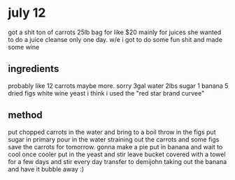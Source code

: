 # july 12

got a shit ton of carrots 25lb bag for like $20
mainly for juices
she wanted to do a juice cleanse 
only one day.
w/e i got to do some fun shit and made some wine

## ingredients

probably like 12 carrots maybe more. sorry
3gal water
2lbs sugar
1 banana 
5 dried figs
white wine yeast i think i used the "red star brand curvee"


## method

put chopped carrots in the water and bring to a boil
throw in the figs
put sugar in primary
pour in the water straining out the carrots and some figs
save the carrots for tomorrow. gonna make a pie
put in banana and wait to cool
once cooler put in the yeast and stir
leave bucket covered with a towel for a few days and stir every day
transfer to demijohn taking out the banana  and have it bubble away :)